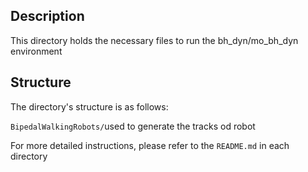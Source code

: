 ## Description

This directory holds the necessary files to run the bh_dyn/mo_bh_dyn environment

## Structure

The directory's structure is as follows:

`BipedalWalkingRobots/`used to generate the tracks od robot

For more detailed instructions, please refer to the `README.md` in each directory